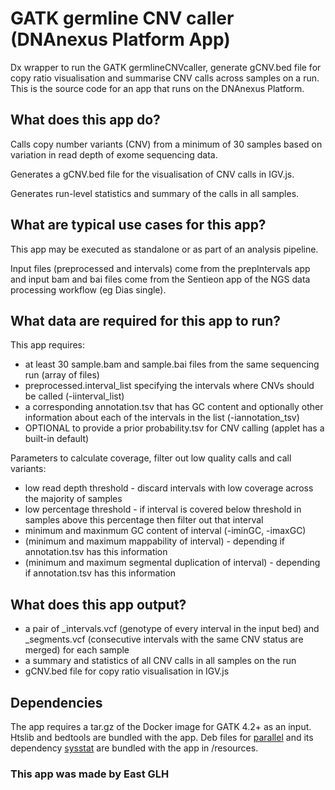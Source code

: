 # GATK germline CNV caller (DNAnexus Platform App)

Dx wrapper to run the GATK germlineCNVcaller, generate gCNV.bed file for copy ratio visualisation and summarise CNV calls across samples on a run.
This is the source code for an app that runs on the DNAnexus Platform.

## What does this app do?
Calls copy number variants (CNV) from a minimum of 30 samples based on variation in read depth of exome sequencing data.

Generates a gCNV.bed file for the visualisation of CNV calls in IGV.js.

Generates run-level statistics and summary of the calls in all samples.

## What are typical use cases for this app?
This app may be executed as standalone or as part of an analysis pipeline.

Input files (preprocessed and intervals) come from the prepIntervals app and input bam and bai files come from the Sentieon app of the NGS data processing workflow (eg Dias single).

## What data are required for this app to run?
This app requires:
* at least 30 sample.bam and sample.bai files from the same sequencing run (array of files)
* preprocessed.interval_list specifying the intervals where CNVs should be called (-iinterval_list)
* a corresponding annotation.tsv that has GC content and optionally other information about each of the intervals in the list (-iannotation_tsv)
* OPTIONAL to provide a prior probability.tsv for CNV calling (applet has a built-in default)

Parameters to calculate coverage, filter out low quality calls and call variants:
* low read depth threshold - discard intervals with low coverage across the majority of samples
* low percentage threshold - if interval is covered below threshold in samples above this percentage then filter out that interval
* minimum and maxinmum GC content of interval (-iminGC, -imaxGC)
* (minimum and maximum mappability of interval) - depending if annotation.tsv has this information
* (minimum and maximum segmental duplication of interval) - depending if annotation.tsv has this information

## What does this app output?
* a pair of _intervals.vcf (genotype of every interval in the input bed) and _segments.vcf (consecutive intervals with the same CNV status are merged) for each sample
* a summary and statistics of all CNV calls in all samples on the run
* gCNV.bed file for copy ratio visualisation in IGV.js

## Dependencies
The app requires a tar.gz of the Docker image for GATK 4.2+ as an input. Htslib and bedtools are bundled with the app.
Deb files for [parallel](https://ftp.gnu.org/gnu/parallel/) and its dependency [sysstat](http://sebastien.godard.pagesperso-orange.fr/download.html) are bundled with the app in /resources.

### This app was made by East GLH
